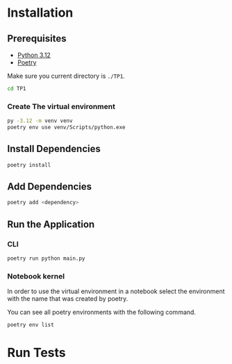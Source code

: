# Installation

## Prerequisites

- [Python 3.12](https://www.python.org/downloads/windows/)
- [Poetry](https://python-poetry.org/docs/#installation)

Make sure you current directory is `./TP1`.

```bash
cd TP1
```

### Create The virtual environment

```bash
py -3.12 -m venv venv
poetry env use venv/Scripts/python.exe
```

## Install Dependencies

```bash
poetry install
```

## Add Dependencies

```bash
poetry add <dependency>
```

## Run the Application

### CLI

```bash
poetry run python main.py
```

### Notebook kernel

In order to use the virtual environment in a notebook select the environment with the name that was created by poetry.

You can see all poetry environments with the following command.

```bash
poetry env list
```

# Run Tests
